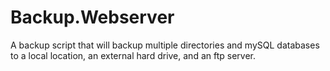 # Backup.Webserver
A backup script that will backup multiple directories and mySQL databases to a local location, an external hard drive, and an ftp server.
